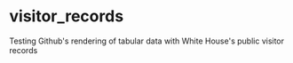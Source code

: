 visitor_records
===============

Testing Github's rendering of tabular data with White House's public visitor records
